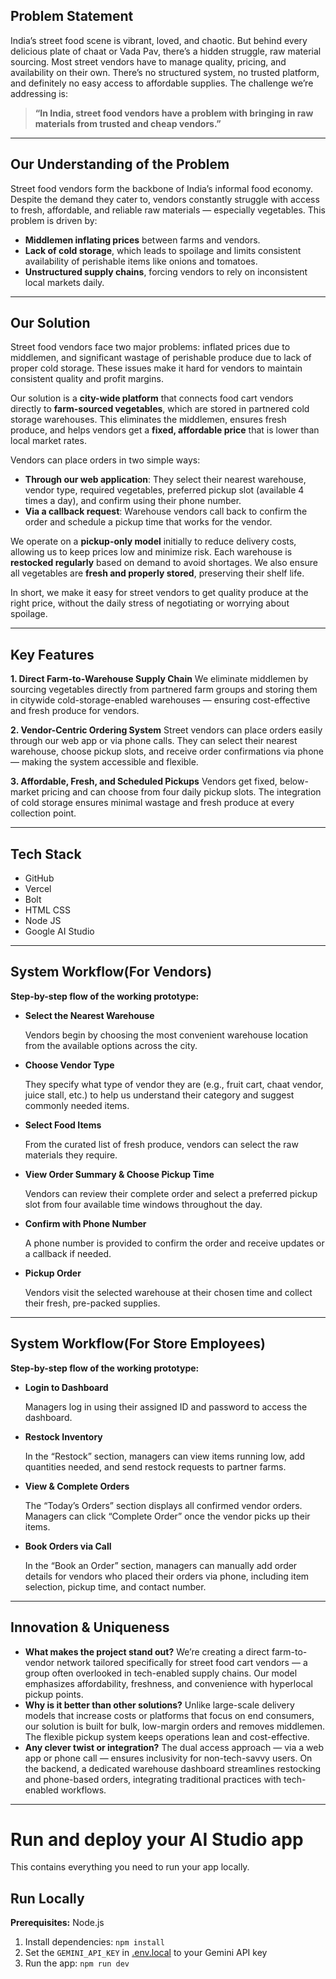 ## Problem Statement

India’s street food scene is vibrant, loved, and chaotic. But behind every delicious plate of chaat or Vada Pav, there’s a hidden struggle, raw material sourcing. Most street vendors have to manage quality, pricing, and availability on their own. There’s no structured system, no trusted platform, and definitely no easy access to affordable supplies.
The challenge we’re addressing is:

> **“In India, street food vendors have a problem with bringing in raw materials from trusted and cheap vendors.”**
> 

---

## Our Understanding of the Problem

Street food vendors form the backbone of India’s informal food economy. Despite the demand they cater to, vendors constantly struggle with access to fresh, affordable, and reliable raw materials — especially vegetables.
This problem is driven by:

- **Middlemen inflating prices** between farms and vendors.
- **Lack of cold storage**, which leads to spoilage and limits consistent availability of perishable items like onions and tomatoes.
- **Unstructured supply chains**, forcing vendors to rely on inconsistent local markets daily.

---

## Our Solution

Street food vendors face two major problems: inflated prices due to middlemen, and significant wastage of perishable produce due to lack of proper cold storage. These issues make it hard for vendors to maintain consistent quality and profit margins.

Our solution is a **city-wide platform** that connects food cart vendors directly to **farm-sourced vegetables**, which are stored in partnered cold storage warehouses. This eliminates the middlemen, ensures fresh produce, and helps vendors get a **fixed, affordable price** that is lower than local market rates.

Vendors can place orders in two simple ways:

- **Through our web application**: They select their nearest warehouse, vendor type, required vegetables, preferred pickup slot (available 4 times a day), and confirm using their phone number.
- **Via a callback request**: Warehouse vendors call back to confirm the order and schedule a pickup time that works for the vendor.

We operate on a **pickup-only model** initially to reduce delivery costs, allowing us to keep prices low and minimize risk. Each warehouse is **restocked regularly** based on demand to avoid shortages. We also ensure all vegetables are **fresh and properly stored**, preserving their shelf life.

In short, we make it easy for street vendors to get quality produce at the right price, without the daily stress of negotiating or worrying about spoilage.

---

## Key Features

**1. Direct Farm-to-Warehouse Supply Chain**
We eliminate middlemen by sourcing vegetables directly from partnered farm groups and storing them in citywide cold-storage-enabled warehouses — ensuring cost-effective and fresh produce for vendors.

**2. Vendor-Centric Ordering System**
Street vendors can place orders easily through our web app or via phone calls. They can select their nearest warehouse, choose pickup slots, and receive order confirmations via phone — making the system accessible and flexible.

**3. Affordable, Fresh, and Scheduled Pickups**
Vendors get fixed, below-market pricing and can choose from four daily pickup slots. The integration of cold storage ensures minimal wastage and fresh produce at every collection point.

---

## Tech Stack

- GitHub
- Vercel
- Bolt
- HTML CSS
- Node JS
- Google AI Studio

---

## System Workflow(For Vendors)

**Step-by-step flow of the working prototype:**

- **Select the Nearest Warehouse**
    
    Vendors begin by choosing the most convenient warehouse location from the available options across the city.
    
- **Choose Vendor Type**
    
    They specify what type of vendor they are (e.g., fruit cart, chaat vendor, juice stall, etc.) to help us understand their category and suggest commonly needed items.
    
- **Select Food Items**
    
    From the curated list of fresh produce, vendors can select the raw materials they require.
    
- **View Order Summary & Choose Pickup Time**
    
    Vendors can review their complete order and select a preferred pickup slot from four available time windows throughout the day.
    
- **Confirm with Phone Number**
    
    A phone number is provided to confirm the order and receive updates or a callback if needed.
    
- **Pickup Order**
    
    Vendors visit the selected warehouse at their chosen time and collect their fresh, pre-packed supplies.
    

---

## System Workflow(For Store Employees)

**Step-by-step flow of the working prototype:**

- **Login to Dashboard**
    
    Managers log in using their assigned ID and password to access the dashboard.
    
- **Restock Inventory**
    
    In the “Restock” section, managers can view items running low, add quantities needed, and send restock requests to partner farms.
    
- **View & Complete Orders**
    
    The “Today’s Orders” section displays all confirmed vendor orders. Managers can click “Complete Order” once the vendor picks up their items.
    
- **Book Orders via Call**
    
    In the “Book an Order” section, managers can manually add order details for vendors who placed their orders via phone, including item selection, pickup time, and contact number.
    

---

## Innovation & Uniqueness

- **What makes the project stand out?**
We’re creating a direct farm-to-vendor network tailored specifically for street food cart vendors — a group often overlooked in tech-enabled supply chains. Our model emphasizes affordability, freshness, and convenience with hyperlocal pickup points.
- **Why is it better than other solutions?**
Unlike large-scale delivery models that increase costs or platforms that focus on end consumers, our solution is built for bulk, low-margin orders and removes middlemen. The flexible pickup system keeps operations lean and cost-effective.
- **Any clever twist or integration?**
The dual access approach — via a web app or phone call — ensures inclusivity for non-tech-savvy users. On the backend, a dedicated warehouse dashboard streamlines restocking and phone-based orders, integrating traditional practices with tech-enabled workflows.

---
# Run and deploy your AI Studio app

This contains everything you need to run your app locally.

## Run Locally

**Prerequisites:**  Node.js


1. Install dependencies:
   `npm install`
2. Set the `GEMINI_API_KEY` in [.env.local](.env.local) to your Gemini API key
3. Run the app:
   `npm run dev`
